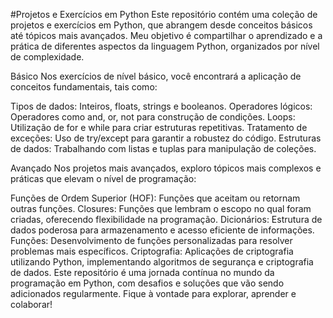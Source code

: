 #Projetos e Exercícios em Python
Este repositório contém uma coleção de projetos e exercícios em Python, que abrangem desde conceitos básicos até tópicos mais avançados. Meu objetivo é compartilhar o aprendizado e a prática de diferentes aspectos da linguagem Python, organizados por nível de complexidade.

Básico
Nos exercícios de nível básico, você encontrará a aplicação de conceitos fundamentais, tais como:

Tipos de dados: Inteiros, floats, strings e booleanos.
Operadores lógicos: Operadores como and, or, not para construção de condições.
Loops: Utilização de for e while para criar estruturas repetitivas.
Tratamento de exceções: Uso de try/except para garantir a robustez do código.
Estruturas de dados: Trabalhando com listas e tuplas para manipulação de coleções.

Avançado
Nos projetos mais avançados, exploro tópicos mais complexos e práticas que elevam o nível de programação:

Funções de Ordem Superior (HOF): Funções que aceitam ou retornam outras funções.
Closures: Funções que lembram o escopo no qual foram criadas, oferecendo flexibilidade na programação.
Dicionários: Estrutura de dados poderosa para armazenamento e acesso eficiente de informações.
Funções: Desenvolvimento de funções personalizadas para resolver problemas mais específicos.
Criptografia: Aplicações de criptografia utilizando Python, implementando algoritmos de segurança e criptografia de dados.
Este repositório é uma jornada contínua no mundo da programação em Python, com desafios e soluções que vão sendo adicionados regularmente. Fique à vontade para explorar, aprender e colaborar!
